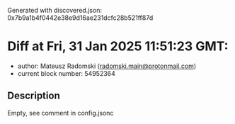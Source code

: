 Generated with discovered.json: 0x7b9a1b4f0442e38e9d16ae231dcfc28b521ff87d

# Diff at Fri, 31 Jan 2025 11:51:23 GMT:

- author: Mateusz Radomski (<radomski.main@protonmail.com>)
- current block number: 54952364

## Description

Empty, see comment in config.jsonc
